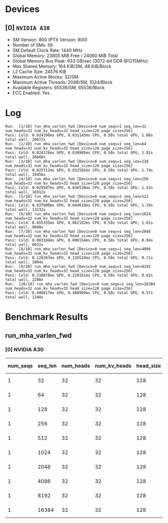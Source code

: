 # Devices

## [0] `NVIDIA A30`
* SM Version: 800 (PTX Version: 800)
* Number of SMs: 56
* SM Default Clock Rate: 1440 MHz
* Global Memory: 23805 MiB Free / 24060 MiB Total
* Global Memory Bus Peak: 933 GB/sec (3072-bit DDR @1215MHz)
* Max Shared Memory: 164 KiB/SM, 48 KiB/Block
* L2 Cache Size: 24576 KiB
* Maximum Active Blocks: 32/SM
* Maximum Active Threads: 2048/SM, 1024/Block
* Available Registers: 65536/SM, 65536/Block
* ECC Enabled: Yes

# Log

```
Run:  [1/10] run_mha_varlen_fwd [Device=0 num_seqs=1 seq_len=32 num_heads=32 num_kv_heads=32 head_size=128 page_size=256]
Pass: Cold: 0.024190ms GPU, 0.031145ms CPU, 0.50s total GPU, 1.86s total wall, 20672x 
Run:  [2/10] run_mha_varlen_fwd [Device=0 num_seqs=1 seq_len=64 num_heads=32 num_kv_heads=32 head_size=128 page_size=256]
Pass: Cold: 0.024176ms GPU, 0.030985ms CPU, 0.50s total GPU, 1.81s total wall, 20688x 
Run:  [3/10] run_mha_varlen_fwd [Device=0 num_seqs=1 seq_len=128 num_heads=32 num_kv_heads=32 head_size=128 page_size=256]
Pass: Cold: 0.025712ms GPU, 0.032582ms CPU, 0.50s total GPU, 1.74s total wall, 19456x 
Run:  [4/10] run_mha_varlen_fwd [Device=0 num_seqs=1 seq_len=256 num_heads=32 num_kv_heads=32 head_size=128 page_size=256]
Pass: Cold: 0.029587ms GPU, 0.036520ms CPU, 0.50s total GPU, 1.53s total wall, 16912x 
Run:  [5/10] run_mha_varlen_fwd [Device=0 num_seqs=1 seq_len=512 num_heads=32 num_kv_heads=32 head_size=128 page_size=256]
Pass: Cold: 0.037800ms GPU, 0.044619ms CPU, 0.50s total GPU, 1.29s total wall, 13232x 
Run:  [6/10] run_mha_varlen_fwd [Device=0 num_seqs=1 seq_len=1024 num_heads=32 num_kv_heads=32 head_size=128 page_size=256]
Pass: Cold: 0.055335ms GPU, 0.062162ms CPU, 0.50s total GPU, 1.01s total wall, 9040x 
Run:  [7/10] run_mha_varlen_fwd [Device=0 num_seqs=1 seq_len=2048 num_heads=32 num_kv_heads=32 head_size=128 page_size=256]
Pass: Cold: 0.083104ms GPU, 0.090154ms CPU, 0.50s total GPU, 0.84s total wall, 6032x 
Run:  [8/10] run_mha_varlen_fwd [Device=0 num_seqs=1 seq_len=4096 num_heads=32 num_kv_heads=32 head_size=128 page_size=256]
Pass: Cold: 0.128397ms GPU, 0.135524ms CPU, 0.50s total GPU, 0.71s total wall, 3904x 
Run:  [9/10] run_mha_varlen_fwd [Device=0 num_seqs=1 seq_len=8192 num_heads=32 num_kv_heads=32 head_size=128 page_size=256]
Pass: Cold: 0.218876ms GPU, 0.229161ms CPU, 0.50s total GPU, 0.63s total wall, 2288x 
Run:  [10/10] run_mha_varlen_fwd [Device=0 num_seqs=1 seq_len=16384 num_heads=32 num_kv_heads=32 head_size=128 page_size=256]
Pass: Cold: 0.400817ms GPU, 0.408909ms CPU, 0.50s total GPU, 0.57s total wall, 1248x 
```

# Benchmark Results

## run_mha_varlen_fwd

### [0] NVIDIA A30

| num_seqs | seq_len | num_heads | num_kv_heads | head_size | page_size | Memory Reads | Memory Writes | Memory Usage | Tokens | Samples |  CPU Time  | Noise  |  GPU Time  | Noise  | Elem/s  | GlobalMem BW | BWUtil |
|----------|---------|-----------|--------------|-----------|-----------|--------------|---------------|--------------|--------|---------|------------|--------|------------|--------|---------|--------------|--------|
|        1 |      32 |        32 |           32 |       128 |       256 |  520.000 KiB |     8.000 KiB |        16384 |     32 |  20672x |  31.145 us | 33.22% |  24.190 us |  9.06% |  1.323M |  22.351 GB/s |  2.40% |
|        1 |      64 |        32 |           32 |       128 |       256 |    1.008 MiB |     8.000 KiB |        16384 |     64 |  20688x |  30.985 us | 65.88% |  24.176 us | 59.54% |  2.647M |  44.050 GB/s |  4.72% |
|        1 |     128 |        32 |           32 |       128 |       256 |    2.008 MiB |     8.000 KiB |        16384 |    128 |  19456x |  32.582 us | 28.52% |  25.712 us |  3.21% |  4.978M |  82.201 GB/s |  8.81% |
|        1 |     256 |        32 |           32 |       128 |       256 |    4.008 MiB |     8.000 KiB |        16384 |    256 |  16912x |  36.520 us | 51.57% |  29.587 us |  2.48% |  8.653M | 142.318 GB/s | 15.25% |
|        1 |     512 |        32 |           32 |       128 |       256 |    8.008 MiB |     8.000 KiB |        16384 |    512 |  13232x |  44.619 us | 18.20% |  37.800 us |  2.59% | 13.545M | 222.351 GB/s | 23.83% |
|        1 |    1024 |        32 |           32 |       128 |       256 |   16.008 MiB |     8.000 KiB |        16384 |   1024 |   9040x |  62.162 us | 36.84% |  55.335 us | 34.61% | 18.505M | 303.487 GB/s | 32.52% |
|        1 |    2048 |        32 |           32 |       128 |       256 |   32.008 MiB |     8.000 KiB |        16384 |   2048 |   6032x |  90.154 us | 10.53% |  83.104 us |  1.27% | 24.644M | 403.964 GB/s | 43.29% |
|        1 |    4096 |        32 |           32 |       128 |       256 |   64.008 MiB |     8.000 KiB |        16384 |   4096 |   3904x | 135.524 us | 20.45% | 128.397 us |  0.86% | 31.901M | 522.796 GB/s | 56.03% |
|        1 |    8192 |        32 |           32 |       128 |       256 |  128.008 MiB |     8.000 KiB |        16384 |   8192 |   2288x | 229.161 us | 77.30% | 218.876 us |  0.72% | 37.428M | 613.287 GB/s | 65.72% |
|        1 |   16384 |        32 |           32 |       128 |       256 |  256.008 MiB |     8.000 KiB |        16384 |  16384 |   1248x | 408.909 us | 12.00% | 400.817 us |  0.48% | 40.876M | 669.761 GB/s | 71.78% |
